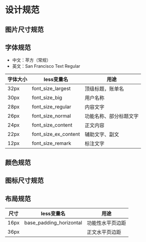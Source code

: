 # 设计规范

## 图片尺寸规范

## 字体规范

- 中文：苹方（常规）
- 英文：San Francisco Text Regular

字体大小 | less变量名  | 用途
-- | -- | -- 
32px | font_size_largest | 顶级标题，账单名
30px | font_size_big | 用户名称
28px | font_size_regular | 内容文字
26px | font_size_normal | 功能名称、部分标题文字
24px | font_size_content | 正文内容
22px | font_size_ex_content | 辅助文字、副文
12px | font_size_remark | 标注文字

## 颜色规范

## 图标尺寸规范

## 布局规范

尺寸 | less变量名 | 用途
-- | -- | --
16px | base_padding_horizontal | 功能性水平页边距
36px | | 正文水平页边距